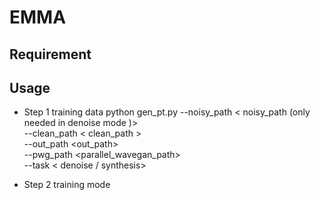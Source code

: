 # EMMA
## Requirement
## Usage

* Step 1 training data
  python gen_pt.py --noisy_path < noisy_path (only needed in denoise mode )> \
  --clean_path < clean_path > \
  --out_path <out_path> \
  --pwg_path <parallel_wavegan_path> \
  --task < denoise / synthesis>

* Step 2 training mode
